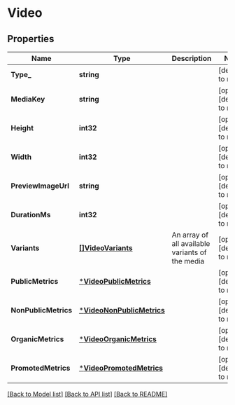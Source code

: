 # Video

## Properties
Name | Type | Description | Notes
------------ | ------------- | ------------- | -------------
**Type_** | **string** |  | [default to null]
**MediaKey** | **string** |  | [optional] [default to null]
**Height** | **int32** |  | [optional] [default to null]
**Width** | **int32** |  | [optional] [default to null]
**PreviewImageUrl** | **string** |  | [optional] [default to null]
**DurationMs** | **int32** |  | [optional] [default to null]
**Variants** | [**[]VideoVariants**](Video_variants.md) | An array of all available variants of the media | [optional] [default to null]
**PublicMetrics** | [***VideoPublicMetrics**](Video_public_metrics.md) |  | [optional] [default to null]
**NonPublicMetrics** | [***VideoNonPublicMetrics**](Video_non_public_metrics.md) |  | [optional] [default to null]
**OrganicMetrics** | [***VideoOrganicMetrics**](Video_organic_metrics.md) |  | [optional] [default to null]
**PromotedMetrics** | [***VideoPromotedMetrics**](Video_promoted_metrics.md) |  | [optional] [default to null]

[[Back to Model list]](../README.md#documentation-for-models) [[Back to API list]](../README.md#documentation-for-api-endpoints) [[Back to README]](../README.md)

